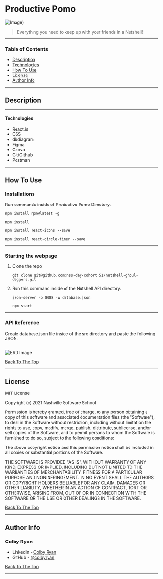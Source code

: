 # Productive Pomo

![Image]())

> Everything you need to keep up with your friends in a Nutshell!

---

### Table of Contents

- [Description](#description)
- [Technologies](#technologies)
- [How To Use](#how-to-use)
- [License](#license)
- [Author Info](#author-info)

---

## Description

---

#### Technologies

- React.js
- CSS
- dbdiagram
- Figma
- Canva
- Git/Github
- Postman

---

## How To Use

### Installations

Run commands inside of Productive Pomo Directory.

```
npm install npm@latest -g
```

```
npm install
```

```
npm install react-icons --save
```

```
npm install react-circle-timer --save
```

---

### Starting the webpage

1. Clone the repo

   ```
   git clone git@github.com:nss-day-cohort-51/nutshell-ghoul-diggers.git
   ```

1. Run this command inside of the Nutshell API directory.

   ```
   json-server -p 8088 -w database.json
   ```

   ```
   npm start
   ```

---

### API Reference

Create database.json file inside of the src directory and paste the following JSON.

```JSON

```

![ERD Image]()

[Back To The Top](#productivepomo)

---

## License

MIT License

Copyright (c) 2021 Nashville Software School

Permission is hereby granted, free of charge, to any person obtaining a copy of this software and associated documentation files (the "Software"), to deal in the Software without restriction, including without limitation the rights to use, copy, modify, merge, publish, distribute, sublicense, and/or sell copies of the Software, and to permit persons to whom the Software is furnished to do so, subject to the following conditions:

The above copyright notice and this permission notice shall be included in all copies or substantial portions of the Software.

THE SOFTWARE IS PROVIDED "AS IS", WITHOUT WARRANTY OF ANY KIND, EXPRESS OR IMPLIED, INCLUDING BUT NOT LIMITED TO THE WARRANTIES OF MERCHANTABILITY, FITNESS FOR A PARTICULAR PURPOSE AND NONINFRINGEMENT. IN NO EVENT SHALL THE AUTHORS OR COPYRIGHT HOLDERS BE LIABLE FOR ANY CLAIM, DAMAGES OR OTHER LIABILITY, WHETHER IN AN ACTION OF CONTRACT, TORT OR OTHERWISE, ARISING FROM, OUT OF OR IN CONNECTION WITH THE SOFTWARE OR THE USE OR OTHER DEALINGS IN THE SOFTWARE.

[Back To The Top](#productivepomo)

---

## Author Info

### Colby Ryan

- LinkedIn - [Colby Ryan](https://www.linkedin.com/in/colbyrryan/)
- GitHub - [@colbyryan](https://github.com/colbyryan)

[Back To The Top](#productivepomo)

---

